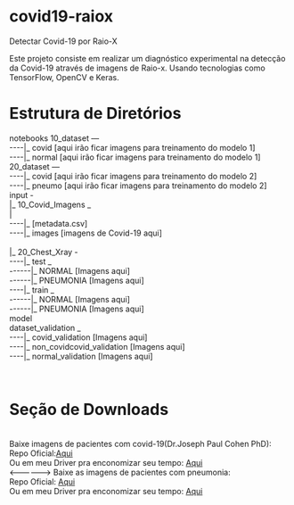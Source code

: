# covid19-raiox
Detectar Covid-19 por Raio-X

Este projeto consiste em realizar um diagnóstico experimental na detecção da Covid-19 através de imagens de Raio-x. Usando tecnologias como TensorFlow, OpenCV e Keras.

# Estrutura de Diretórios
notebooks
10_dataset — 
<br>       ----|_ covid  [aqui irão ficar imagens para treinamento do modelo 1]
<br>       ----|_ normal [aqui irão ficar imagens para treinamento do modelo 1]
<br>
20_dataset — 
<br>       ----|_ covid  [aqui irão ficar imagens para treinamento do modelo 2]
<br>       ----|_ pneumo [aqui irão ficar imagens para treinamento do modelo 2]
<br>
input - 
<br>      |_ 10_Covid_Imagens _ 
<br>      |
               <br>----|_ [metadata.csv]
               <br>----|_ images [imagens de Covid-19 aqui]
      <br>
               <br> |_ 20_Chest_Xray -
                      <br>----|_ test _
                               <br>------|_ NORMAL    [Imagens aqui]
                               <br>------|_ PNEUMONIA [Imagens aqui]
                       <br>----|_ train _
                                <br>------|_ NORMAL    [Imagens aqui]
                                <br>------|_ PNEUMONIA [Imagens aqui]
<br>model
<br>dataset_validation _
                   <br>----|_ covid_validation          [Imagens aqui]
                   <br>----|_ non_covidcovid_validation [Imagens aqui]
                   <br>----|_ normal_validation         [Imagens aqui]

<br>

# Seção de Downloads

<br>
Baixe imagens de pacientes com covid-19(Dr.Joseph Paul Cohen PhD):<br>
Repo Oficial:<a href="https://github.com/ieee8023/covid-chestxray-dataset">Aqui</a><br>
Ou em meu Driver pra enconomizar seu tempo: <a href="https://drive.google.com/file/d/1H_ECCueOVeJj144_ap9eAANMz5fN2C1G/view?usp=sharing">Aqui</a>
<br>
<------>
Baixe as imagens de pacientes com pneumonia:<br>
Repo Oficial: <a href="https://www.kaggle.com/paultimothymooney/chest-xray-pneumonia">Aqui</a><br>
Ou em meu Driver pra enconomizar seu tempo: <a href="https://drive.google.com/file/d/1HTPkFVZlHqZGFIB4fZfZSoVxwhC642z8/view?usp=sharing">Aqui</a>
<br>
